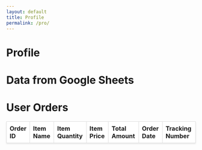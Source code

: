 ```yaml
---
layout: default
title: Profile
permalink: /pro/
---
```


# Profile



<!DOCTYPE html>
<html lang="en">
<head>
  <meta charset="UTF-8">
  <meta name="viewport" content="width=device-width, initial-scale=1.0">
  <title>Google Sheets Data</title>
  <style>
/* Table Styles */
table {
  width: 100%;
  border-collapse: collapse;
  margin: 20px 0;
  background-color: #fff;
  box-shadow: 0 2px 4px rgba(0, 0, 0, 0.1);
}

th, td {
  padding: 12px 15px;
  text-align: left;
  border: 1px solid #ddd;
}

/* Header Row */
th {
  background-color: #4CAF50;
  color: white;
  font-weight: bold;
}

/* Alternating Row Colors */
tr:nth-child(even) {
  background-color: #f2f2f2;
}

/* Hover Effect */
tr:hover {
  background-color: #f1f1f1;
}

/* Responsive Table */
@media screen and (max-width: 768px) {
  table {
    display: block;
    overflow-x: auto;
    white-space: nowrap;
  }

  th, td {
    font-size: 14px;
  }
}
    
    table {
      width: 100%;
      border-collapse: collapse;
    }
    th, td {
      padding: 8px;
      text-align: left;
      border: 1px solid #ddd;
    }
  </style>
</head>
<body>

  <h1>Data from Google Sheets</h1>

<!DOCTYPE html>
<html lang="en">
<head>
  <meta charset="UTF-8">
  <meta name="viewport" content="width=device-width, initial-scale=1.0">
  <title>Order Data</title>
  <link rel="stylesheet" href="styles.css"> <!-- Link your CSS file -->
</head>
<body>
  <h1>User Orders</h1>
  <table id="orderTable">
    <thead>
      <tr>
        <th>Order ID</th>
        <th>Item Name</th>
        <th>Item Quantity</th>
        <th>Item Price</th>
        <th>Total Amount</th>
        <th>Order Date</th>
        <th>Tracking Number</th>
      </tr>
    </thead>
    <tbody>
      <!-- Data will be dynamically added here -->
    </tbody>
  </table>

</body>
</html>


  <script>
document.addEventListener("DOMContentLoaded", function () {
  const loggedInEmail = "johndoe@example.com"; // Replace with actual logged-in user's email
  const tableBody = document.querySelector("#orderTable tbody");

  fetch("https://raw.githubusercontent.com/m-cochran/Randomerr/main/orders.json")
    .then(response => {
      if (!response.ok) throw new Error(`HTTP error! status: ${response.status}`);
      return response.json();
    })
    .then(data => {
      // Filter data for the logged-in user's email
      const userOrders = data.filter(order => order.Email === loggedInEmail);

      if (userOrders.length > 0) {
        userOrders.forEach(order => {
          const row = document.createElement("tr");
          row.innerHTML = `
            <td>${order["Order ID"]}</td>
            <td>${order["Name"]}</td>
            <td>${order["Email"]}</td>
            <td>${order["Order Date"]}</td>
            <td>${order["Item Name"]}</td>
            <td>${order["Item Quantity"]}</td>
            <td>$${order["Total Amount"]}</td>
          `;
          tableBody.appendChild(row);
        });
      } else {
        tableBody.innerHTML = `
          <tr>
            <td colspan="7" style="text-align: center;">No orders found for this user.</td>
          </tr>
        `;
      }
    })
    .catch(error => {
      console.error("Error fetching orders.json:", error);
      tableBody.innerHTML = `
        <tr>
          <td colspan="7" style="text-align: center;">Error loading data. Please try again later.</td>
        </tr>
      `;
    });
});

  </script>

</body>
</html>
